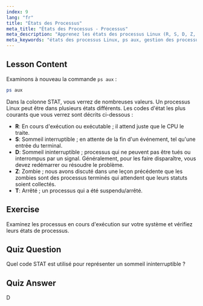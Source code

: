 ```yaml
---
index: 9
lang: "fr"
title: "États des Processus"
meta_title: "États des Processus - Processus"
meta_description: "Apprenez les états des processus Linux (R, S, D, Z, T) en utilisant `ps aux`. Comprenez les codes STAT courants et gérez les processus efficacement. Commencez votre parcours Linux !"
meta_keywords: "états des processus Linux, ps aux, gestion des processus, tutoriel Linux, Linux pour débutants, codes STAT, guide Linux"
---
```


## Lesson Content

Examinons à nouveau la commande `ps aux` :

```bash
ps aux
```

Dans la colonne STAT, vous verrez de nombreuses valeurs. Un processus Linux peut être dans plusieurs états différents. Les codes d'état les plus courants que vous verrez sont décrits ci-dessous :

- **R**: En cours d'exécution ou exécutable ; il attend juste que le CPU le traite.
- **S**: Sommeil interruptible ; en attente de la fin d'un événement, tel qu'une entrée du terminal.
- **D**: Sommeil ininterruptible ; processus qui ne peuvent pas être tués ou interrompus par un signal. Généralement, pour les faire disparaître, vous devez redémarrer ou résoudre le problème.
- **Z**: Zombie ; nous avons discuté dans une leçon précédente que les zombies sont des processus terminés qui attendent que leurs statuts soient collectés.
- **T**: Arrêté ; un processus qui a été suspendu/arrêté.

## Exercise

Examinez les processus en cours d'exécution sur votre système et vérifiez leurs états de processus.

## Quiz Question

Quel code STAT est utilisé pour représenter un sommeil ininterruptible ?

## Quiz Answer

D
